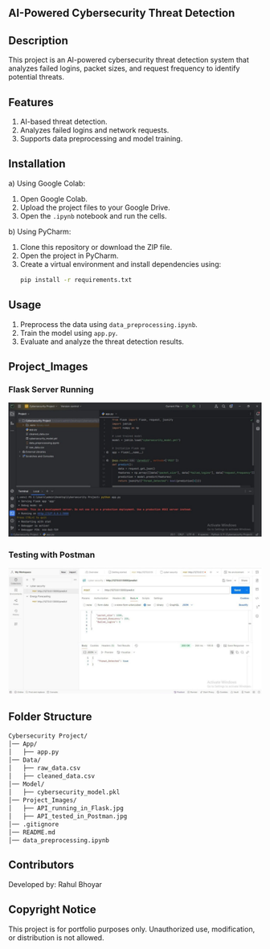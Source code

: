 ## AI-Powered Cybersecurity Threat Detection

## Description 
This project is an AI-powered cybersecurity threat detection system that analyzes failed logins, packet sizes, and request frequency to identify potential threats.

## Features 
1) AI-based threat detection.
2) Analyzes failed logins and network requests.
3) Supports data preprocessing and model training.

## Installation 
a) Using Google Colab:
1. Open Google Colab.
2. Upload the project files to your Google Drive.
3. Open the `.ipynb` notebook and run the cells.
   
b) Using PyCharm:
1. Clone this repository or download the ZIP file.
2. Open the project in PyCharm.
3. Create a virtual environment and install dependencies using:
   ```sh
   pip install -r requirements.txt
   ```
## Usage 
1. Preprocess the data using `data_preprocessing.ipynb`.
2. Train the model using `app.py`.
3. Evaluate and analyze the threat detection results.
   

## Project_Images  

### Flask Server Running  
![Flask Server](Project_Images/API_running_in_Flask.jpg)  

### Testing with Postman  
![Postman Test](Project_Images/API_tested_in_Postman.jpg)  


## Folder Structure 
```
Cybersecurity Project/
│── App/
│   ├── app.py
│── Data/
│   ├── raw_data.csv
│   ├── cleaned_data.csv
│── Model/
│   ├── cybersecurity_model.pkl
│── Project_Images/
│   ├── API_running_in_Flask.jpg
│   ├── API_tested_in_Postman.jpg
│── .gitignore
│── README.md
│── data_preprocessing.ipynb
```
## Contributors 
Developed by: Rahul Bhoyar

## Copyright Notice 
This project is for portfolio purposes only. Unauthorized use, modification, or distribution is not allowed. 
